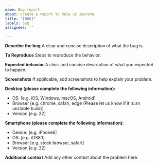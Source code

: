 ```yaml
---
name: Bug report
about: Create a report to help us improve
title: "[BUG]"
labels: bug
assignees: ''

---
```


**Describe the bug**
A clear and concise description of what the bug is.

**To Reproduce**
Steps to reproduce the behavior:
<!--
1. Go to '...'
2. Click on '....'
3. Scroll down to '....'
4. See error
-->

**Expected behavior**
A clear and concise description of what you expected to happen.

**Screenshots**
If applicable, add screenshots to help explain your problem.

**Desktop (please complete the following information):**
<!--
Delete if the issue only occurs on mobile
-->
 - OS: [e.g. iOS, Windows, macOS, Android]
 - Browser [e.g. chrome, safari, edge (Please let us know if it is an unstable build)]
 - Version [e.g. 22]

**Smartphone (please complete the following information):**
<!--
Delete if the issue only occurs on desktop
-->
 - Device: [e.g. iPhone6]
 - OS: [e.g. iOS8.1]
 - Browser [e.g. stock browser, safari]
 - Version [e.g. 22]

**Additional context**
Add any other context about the problem here.
